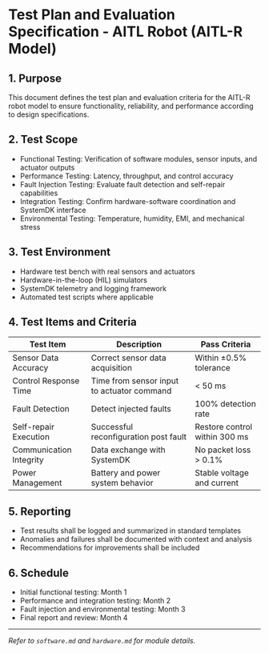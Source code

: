 # Test Plan and Evaluation Specification - AITL Robot (AITL-R Model)

## 1. Purpose

This document defines the test plan and evaluation criteria for the AITL-R robot model to ensure functionality, reliability, and performance according to design specifications.

## 2. Test Scope

- Functional Testing: Verification of software modules, sensor inputs, and actuator outputs  
- Performance Testing: Latency, throughput, and control accuracy  
- Fault Injection Testing: Evaluate fault detection and self-repair capabilities  
- Integration Testing: Confirm hardware-software coordination and SystemDK interface  
- Environmental Testing: Temperature, humidity, EMI, and mechanical stress

## 3. Test Environment

- Hardware test bench with real sensors and actuators  
- Hardware-in-the-loop (HIL) simulators  
- SystemDK telemetry and logging framework  
- Automated test scripts where applicable

## 4. Test Items and Criteria

| Test Item             | Description                            | Pass Criteria                     |
|-----------------------|------------------------------------|---------------------------------|
| Sensor Data Accuracy   | Correct sensor data acquisition    | Within ±0.5% tolerance           |
| Control Response Time  | Time from sensor input to actuator command | < 50 ms                        |
| Fault Detection       | Detect injected faults             | 100% detection rate              |
| Self-repair Execution  | Successful reconfiguration post fault | Restore control within 300 ms   |
| Communication Integrity| Data exchange with SystemDK         | No packet loss > 0.1%            |
| Power Management      | Battery and power system behavior   | Stable voltage and current       |

## 5. Reporting

- Test results shall be logged and summarized in standard templates  
- Anomalies and failures shall be documented with context and analysis  
- Recommendations for improvements shall be included

## 6. Schedule

- Initial functional testing: Month 1  
- Performance and integration testing: Month 2  
- Fault injection and environmental testing: Month 3  
- Final report and review: Month 4

---

*Refer to `software.md` and `hardware.md` for module details.*
